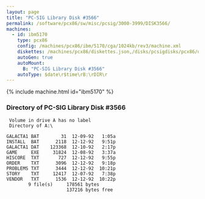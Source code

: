 ```yaml
---
layout: page
title: "PC-SIG Library Disk #3566"
permalink: /software/pcx86/sw/misc/pcsig/3000-3999/DISK3566/
machines:
  - id: ibm5170
    type: pcx86
    config: /machines/pcx86/ibm/5170/cga/1024kb/rev3/machine.xml
    diskettes: /machines/pcx86/diskettes.json,/disks/pcsigdisks/pcx86/diskettes.json
    autoGen: true
    autoMount:
      B: "PC-SIG Library Disk #3566"
    autoType: $date\r$time\rB:\rDIR\r
---
```


{% include machine.html id="ibm5170" %}

### Directory of PC-SIG Library Disk #3566

     Volume in drive A has no label
     Directory of A:\

    GALACTA1 BAT        31  12-09-92   1:05a
    INSTALL  BAT      2118  12-12-92   9:51p
    GALACTA1 DAT    123368  12-10-92   2:17p
    GAME     EXE     31824  12-08-92   3:37a
    HISCORE  TXT       727  12-12-92   9:55p
    ORDER    TXT      3096  12-12-92   9:18p
    PROBLEMS TXT      3444  12-12-92  10:21p
    STORY    TXT     12417  12-07-92   7:38p
    VENDOR   TXT      1536  12-12-92  10:22p
            9 file(s)     178561 bytes
                          137216 bytes free
